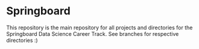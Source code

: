 # Springboard
This repository is the main repository for all projects and directories for the Springboard Data Science Career Track. See branches for respective directories :)
